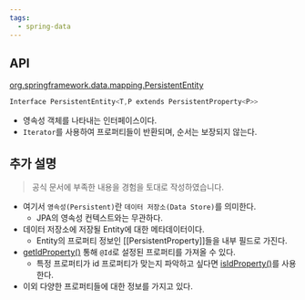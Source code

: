 ```yaml
---
tags:
  - spring-data
---
```

## API

[org.springframework.data.mapping.PersistentEntity](https://docs.spring.io/spring-data/commons/docs/current/api/org/springframework/data/mapping/PersistentEntity.html)

```java
Interface PersistentEntity<T,P extends PersistentProperty<P>>
```

- 영속성 객체를 나타내는 인터페이스이다.
- `Iterator`를 사용하여 프로퍼티들이 반환되며, 순서는 보장되지 않는다.

## 추가 설명

> 공식 문서에 부족한 내용을 경험을 토대로 작성하였습니다.

- 여기서 `영속성(Persistent)`란 `데이터 저장소(Data Store)`를 의미한다.
	- JPA의 영속성 컨텍스트와는 무관하다.
- 데이터 저장소에 저장될 Entity에 대한 메타데이터이다.
	- Entity의 프로퍼티 정보인  [[PersistentProperty]]들을 내부 필드로 가진다.
- [getIdProperty()](https://docs.spring.io/spring-data/commons/docs/current/api/org/springframework/data/mapping/PersistentEntity.html#getIdProperty()) 통해 `@Id`로 설정된 프로퍼티를 가져올 수 있다.
	- 특정 프로퍼티가 id 프로퍼티가 맞는지 파악하고 싶다면 [isIdProperty()](https://docs.spring.io/spring-data/commons/docs/current/api/org/springframework/data/mapping/PersistentEntity.html#isIdProperty(org.springframework.data.mapping.PersistentProperty))를 사용한다.
- 이외 다양한 프로퍼티들에 대한 정보를 가지고 있다.
